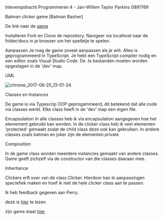 Inleveropdracht Programmeren 4 - Jan-Willem Taylor Parkins 0891769  

Batman clicker game [Batman Basher]

De link naar de [game](https://jwtp.github.io/PRG4GAME/)


Installeren
Fork en Clone de repository. Navigeer via localhost naar de folder/docs in je browser om het spelletje te spelen.

Aanpassen
Je mag de game zoveel aanpassen als je wilt. Alles is geprogrammeerd in TypeScript. Je hebt een TypeScript compiler nodig en een editor zoals Visual Studio Code. De .ts bestanden moeten worden opgeslagen in de 'dev' map. 

UML

![chrome_2017-06-25_13-01-34](https://user-images.githubusercontent.com/18258853/27515591-eff6acec-59a6-11e7-91c4-b22bd1414954.png)



Classes en Instances

De game is via Typescrip OOP geprogammeerd, dit betekend dat alle code via classes werkt. Elke class heeft in de 'dev' map een eigen file.



Encapsulation
In alle classes heb ik via encapsulation aangegeven hoe het elemement gebruikt kan worden. In de clicker class heb ik veel elementen 'protected' gemaakt zodat de child class deze ook kan gebruiken. In andere classes zoals batman en joker zijn de elementen private



Composition

In de game class worden meerdere instancies gemaakt van andere classes. Game geeft zichzelf via de constructor van die classes daaraan mee.


Inheritance

Clickers erft over van de class Clicker. Hierdoor kan ik aanpassingen speciefiek maken en hoef ik niet de hele clicker class aan te passen.




Ik heb feedback gegeven aan Perry.

deze is [hier](https://github.com/perrydrums/PRG4-inleveropdracht/issues) te lezen

zijn game staat [hier](https://perrydrums.github.io/PRG4-inleveropdracht/)

